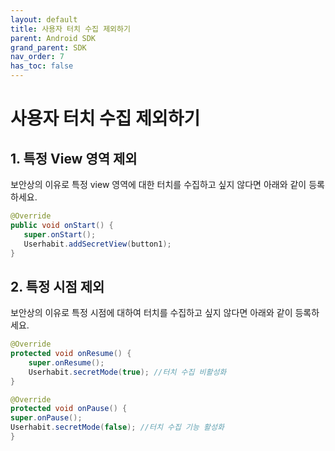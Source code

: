 ```yaml
---
layout: default
title: 사용자 터치 수집 제외하기
parent: Android SDK
grand_parent: SDK
nav_order: 7
has_toc: false
---
```

# 사용자 터치 수집 제외하기

## 1. **특정 View 영역 제외**

보안상의 이유로 특정 view 영역에 대한 터치를 수집하고 싶지 않다면 아래와 같이 등록하세요.

```java
@Override
public void onStart() {
   super.onStart();
   Userhabit.addSecretView(button1);
}
```

## 2. **특정 시점 제외**

보안상의 이유로 특정 시점에 대하여 터치를 수집하고 싶지 않다면 아래와 같이 등록하세요.

```java
@Override
protected void onResume() {
    super.onResume();
    Userhabit.secretMode(true); //터치 수집 비활성화
}
```

```java
@Override
protected void onPause() {
super.onPause();
Userhabit.secretMode(false); //터치 수집 기능 활성화
}
```